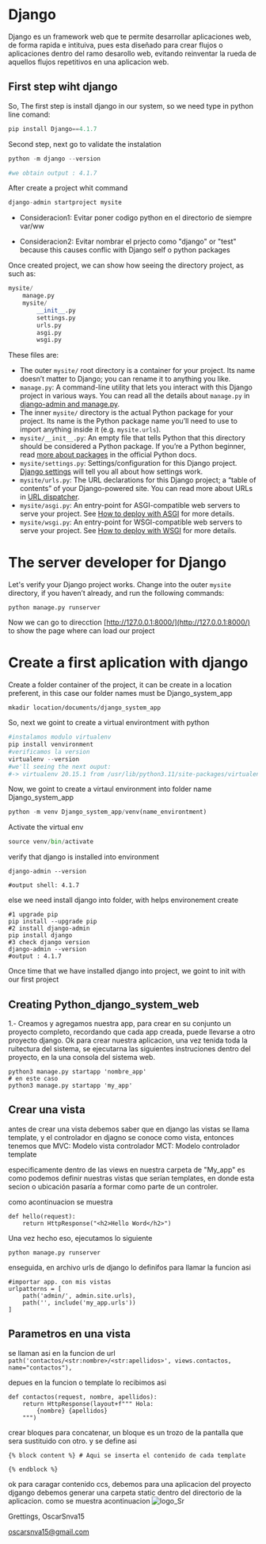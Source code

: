 # Django

Django es un framework web que te permite desarrollar aplicaciones web, de forma rapida e intituiva, pues esta diseñado para crear flujos o aplicaciones dentro del ramo desarollo web, evitando reinventar la rueda de aquellos flujos repetitivos en una aplicacion web.

## First step wiht django

So, The first step is install django in our system, so we need type in python line comand:

```python
pip install Django==4.1.7
```

Second step, next go to validate the instalation

```python
python -m django --version

#we obtain output : 4.1.7
```

After create a project whit command

```python
django-admin startproject mysite
```

- Consideracion1: Evitar poner codigo python en el directorio de siempre var/ww

- Consideracion2: Evitar nombrar el prjecto como "django" or "test" because this causes conflic with Django self o python packages

Once created project, we can show how seeing the directory project, as such as:

```python
mysite/
    manage.py
    mysite/
        __init__.py
        settings.py
        urls.py
        asgi.py
        wsgi.py
```

These files are:

- The outer `mysite/` root directory is a container for your project. Its
  name doesn’t matter to Django; you can rename it to anything you like.
- `manage.py`: A command-line utility that lets you interact with this
  Django project in various ways. You can read all the details about `manage.py` in [django-admin and manage.py](https://docs.djangoproject.com/en/4.1/ref/django-admin/).
- The inner `mysite/` directory is the actual Python package for your
  project. Its name is the Python package name you’ll need to use to import
  anything inside it (e.g. `mysite.urls`).
- `mysite/__init__.py`: An empty file that tells Python that this
  directory should be considered a Python package. If you’re a Python beginner,
  read [more about packages](https://docs.python.org/3/tutorial/modules.html#tut-packages "(in Python v3.11)") in the official Python docs.
- `mysite/settings.py`: Settings/configuration for this Django
  project. [Django settings](https://docs.djangoproject.com/en/4.1/topics/settings/) will tell you all about how settings
  work.
- `mysite/urls.py`: The URL declarations for this Django project; a
  “table of contents” of your Django-powered site. You can read more about
  URLs in [URL dispatcher](https://docs.djangoproject.com/en/4.1/topics/http/urls/).
- `mysite/asgi.py`: An entry-point for ASGI-compatible web servers to
  serve your project. See [How to deploy with ASGI](https://docs.djangoproject.com/en/4.1/howto/deployment/asgi/) for more details.
- `mysite/wsgi.py`: An entry-point for WSGI-compatible web servers to
  serve your project. See [How to deploy with WSGI](https://docs.djangoproject.com/en/4.1/howto/deployment/wsgi/) for more details.

# The server developer for Django

Let's verify your Django project works. Change into the outer `mysite` directory, if
you haven’t already, and run the following commands:

```shell
python manage.py runserver
```

Now we can go to direcction [http://127.0.0.1:8000/](http://127.0.0.1:8000/) to show the page where can load our project

# Create a first aplication with django

Create a folder container of the project, it can be create in a location preferent, in this case our folder names must be Django_system_app

```shell
mkadir location/documents/django_system_app
```

So, next we goint to create a virtual environtment with python

```python
#instalamos modulo virtualenv
pip install venvironment
#verificamos la version
virtualenv --version
#we'll seeing the next ouput:
#-> virtualenv 20.15.1 from /usr/lib/python3.11/site-packages/virtualenv/__init__.py
```

Now, we goint to create a virtaul environment into folder name Django_system_app

```python
python -m venv Django_system_app/venv(name_environtment)
```

Activate the virtual env

```python
source venv/bin/activate
```

verify that django is installed into environment

```shell
django-admin --version

#output shell: 4.1.7
```

else we need install django into folder, with helps environement create

```shell
#1 upgrade pip
pip install --upgrade pip
#2 install django-admin
pip install django
#3 check django version
django-admin --version
#output : 4.1.7
```

Once time that we have installed django into project, we goint to init with our first project

## Creating Python_django_system_web

1.- Creamos y agregamos nuestra app, para crear en su conjunto un proyecto completo, recordando que cada app creada, puede llevarse a otro proyecto django. Ok para crear nuestra aplicacion, una vez tenida toda la ruitectura del sistema, se ejecutarna las siguientes instruciones dentro del proyecto, en la una consola del sistema web.

```
python3 manage.py startapp 'nombre_app'
# en este caso
python3 manage.py startapp 'my_app'
```
## Crear una vista

antes de crear una vista debemos saber que en django las vistas se llama template, y el controlador en djagno se conoce como vista, entonces tenemos que 
MVC: Modelo vista controlador
MCT: Modelo controlador template

especificamente dentro de las views en nuestra carpeta de "My_app" es como podemos definir nuestras vistas que serían templates, en donde esta secion o ubicación pasaría a formar como parte de un controler.

como acontinuacion se muestra

```
def hello(request):
	return HttpResponse("<h2>Hello Word</h2>")
```
Una vez hecho eso, ejecutamos lo siguiente

`python manage.py runserver`

enseguida, en archivo urls de django lo definifos para llamar la funcion asi

```
#importar app. con mis vistas
urlpatterns = [
    path('admin/', admin.site.urls),
    path('', include('my_app.urls'))
]
```
## Parametros en una vista

se llaman asi en la funcion de url
`path('contactos/<str:nombre>/<str:apellidos>', views.contactos, name="contactos"),`

depues en la funcion o template lo recibimos asi

```
def contactos(request, nombre, apellidos):
    return HttpResponse(layout+f""" Hola: 
        {nombre} {apellidos}
    """)

```

crear bloques para concatenar, un bloque es un trozo de la pantalla que sera sustituido con otro. y se define asi

```
{% block content %} # Aqui se inserta el contenido de cada template

{% endblock %}
```

ok para caragar contenido ccs, debemos para una aplicacion del proyecto djgango debemos generar una carpeta static dentro del directorio de la aplicacion. 
como se muestra acontinuacion
![logo_Sr](https://github.com/user-attachments/assets/ecedefd3-81de-49d3-9152-11347b2a7807)



Grettings, OscarSnva15

[oscarsnva15@gmail.com](mailto:oscarsnva15@gmail.com)

